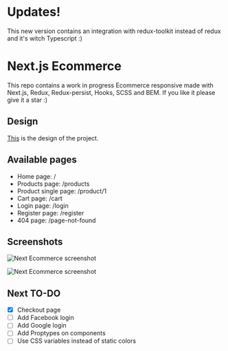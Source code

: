 
# Updates!



This new version contains an integration with redux-toolkit instead of redux and it's witch Typescript :)

# Next.js Ecommerce

This repo contains a work in progress Ecommerce responsive made with Next.js, Redux, Redux-persist, Hooks, SCSS and BEM. If you like it please give it a star :)
## Design

[This](https://www.xdguru.com/free-xd-ecommerce-ui-kit-by-iceo/) is the design of the project.

## Available pages

- Home page: /
- Products page: /products
- Product single page: /product/1
- Cart page: /cart
- Login page: /login
- Register page: /register
- 404 page: /page-not-found

## Screenshots

![Next Ecommerce screenshot](https://lucaspulliese.com/wp-content/uploads/2020/09/ecommerce-1.jpg)

![Next Ecommerce screenshot](https://lucaspulliese.com/wp-content/uploads/2020/09/ecommerce-2.jpg)

## Next TO-DO

- [X] Checkout page
- [ ] Add Facebook login
- [ ] Add Google login
- [ ] Add Proptypes on components
- [ ] Use CSS variables instead of static colors

